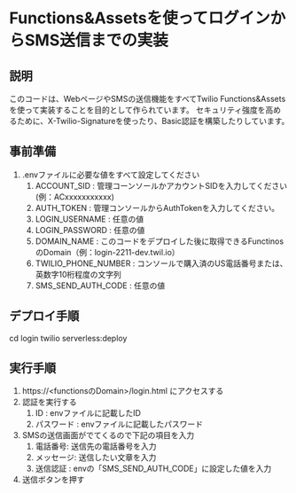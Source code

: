 # Functions&Assetsを使ってログインからSMS送信までの実装  
## 説明  
このコードは、WebページやSMSの送信機能をすべてTwilio Functions&Assetsを使って実装することを目的として作られています。
セキュリティ強度を高めるために、X-Twilio-Signatureを使ったり、Basic認証を構築したりしています。　　

## 事前準備  
1. .envファイルに必要な値をすべて設定してください
   1. ACCOUNT_SID : 管理コーンソールかアカウントSIDを入力してください(例：ACxxxxxxxxxxx)
   2. AUTH_TOKEN : 管理コンソールからAuthTokenを入力してください。
   3. LOGIN_USERNAME : 任意の値
   4. LOGIN_PASSWORD : 任意の値
   5. DOMAIN_NAME : このコードをデプロイした後に取得できるFunctinosのDomain（例：login-2211-dev.twil.io）
   6. TWILIO_PHONE_NUMBER : コンソールで購入済のUS電話番号または、英数字10桁程度の文字列
   7. SMS_SEND_AUTH_CODE : 任意の値

## デプロイ手順  
cd login
twilio serverless:deploy

## 実行手順
1. https://<functionsのDomain>/login.html にアクセスする
2. 認証を実行する
   1. ID : envファイルに記載したID
   2. パスワード : envファイルに記載したパスワード
3. SMSの送信画面がでてくるので下記の項目を入力
   1. 電話番号: 送信先の電話番号を入力
   2. メッセージ: 送信したい文章を入力
   3. 送信認証 : envの「SMS_SEND_AUTH_CODE」に設定した値を入力
4. 送信ボタンを押す
